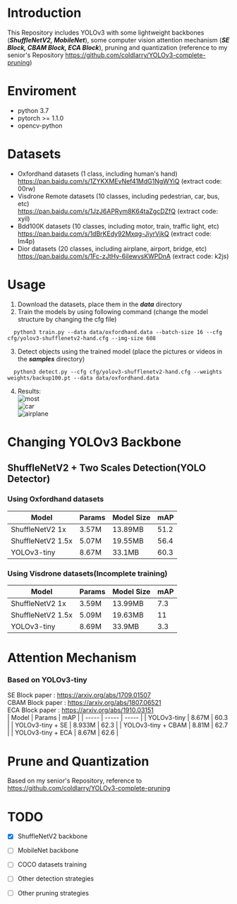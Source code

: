 # Introduction  
This Repository includes YOLOv3 with some lightweight backbones (***ShuffleNetV2, MobileNet***), some computer vision attention mechanism (***SE Block, CBAM Block, ECA Block***), pruning and quantization (reference to my senior's Repository https://github.com/coldlarry/YOLOv3-complete-pruning)
# Enviroment
* python 3.7  
* pytorch >= 1.1.0  
* opencv-python  
# Datasets
* Oxfordhand datasets (1 class, including human's hand)  
https://pan.baidu.com/s/1ZYKXMEvNef41MdG1NgWYiQ     (extract code: 00rw) 
* Visdrone Remote datasets (10 classes, including pedestrian, car, bus, etc)  
https://pan.baidu.com/s/1JzJ6APRym8K64taZgcDZfQ     (extract code: xyil)
* Bdd100K datasets (10 classes, including motor, train, traffic light, etc)  
https://pan.baidu.com/s/1dBrKEdy92Mxqg-JiyrVjkQ     (extract code: lm4p)
* Dior datasets (20 classes, including airplane, airport, bridge, etc)  
https://pan.baidu.com/s/1Fc-zJtHy-6iIewvsKWPDnA     (extract code: k2js) 

# Usage
1. Download the datasets, place them in the ***data*** directory    
2. Train the models by using following command (change the model structure by changing the cfg file)  
```
  python3 train.py --data data/oxfordhand.data --batch-size 16 --cfg cfg/yolov3-shufflenetv2-hand.cfg --img-size 608
```
3. Detect objects using the trained model (place the pictures or videos in the ***samples*** directory)    
```
  python3 detect.py --cfg cfg/yolov3-shufflenetv2-hand.cfg --weights weights/backup100.pt --data data/oxfordhand.data
```
4. Results:  
![most](https://github.com/HaloTrouvaille/YOLO-Multi-Backbones-Attention/blob/master/output/most.png)  
![car](https://github.com/HaloTrouvaille/YOLO-Multi-Backbones-Attention/blob/master/output/car.png)  
![airplane](https://github.com/HaloTrouvaille/YOLO-Multi-Backbones-Attention/blob/master/output/airplane.png)  
# Changing YOLOv3 Backbone
## ShuffleNetV2 + Two Scales Detection(YOLO Detector)
### Using Oxfordhand datasets
| Model | Params | Model Size | mAP |
| ----- | ----- | ----- |----- |
| ShuffleNetV2 1x | 3.57M | 13.89MB | 51.2 |
| ShuffleNetV2 1.5x | 5.07M | 19.55MB | 56.4 |
| YOLOv3-tiny | 8.67M | 33.1MB | 60.3 |
### Using Visdrone datasets(Incomplete training)
| Model | Params | Model Size | mAP |
| ----- | ----- | ----- |----- |
| ShuffleNetV2 1x | 3.59M | 13.99MB | 7.3 |
| ShuffleNetV2 1.5x | 5.09M | 19.63MB | 11 |
| YOLOv3-tiny | 8.69M | 33.9MB | 3.3 |
# Attention Mechanism
### Based on YOLOv3-tiny
SE Block paper : https://arxiv.org/abs/1709.01507  
CBAM Block paper : https://arxiv.org/abs/1807.06521  
ECA Block paper : https://arxiv.org/abs/1910.03151  
| Model | Params | mAP |
| ----- | ----- | ----- |
| YOLOv3-tiny | 8.67M | 60.3 |
| YOLOv3-tiny + SE | 8.933M | 62.3 |
| YOLOv3-tiny + CBAM | 8.81M | 62.7 |
| YOLOv3-tiny + ECA | 8.67M | 62.6 |
# Prune and Quantization 
Based on my senior's Repository, reference to https://github.com/coldlarry/YOLOv3-complete-pruning  
# TODO
- [x] ShuffleNetV2 backbone
- [ ] MobileNet backbone 
- [ ] COCO datasets training
- [ ] Other detection strategies
- [ ] Other pruning strategies

